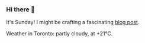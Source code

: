 ### Hi there :wave:

It's Sunday! I might be crafting a fascinating [blog post](https://www.benjaminwuethrich.dev).

Weather in Toronto: partly cloudy, at +21°C.
